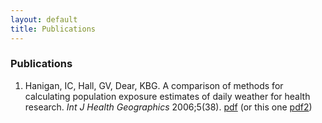 ```yaml
---
layout: default
title: Publications
---
```


### Publications

1. Hanigan, IC, Hall, GV, Dear, KBG. A comparison of methods for calculating population exposure estimates of daily weather for health research. _Int J Health Geographics_ 2006;5(38). [pdf][pdf1]
   (or this one [pdf2][pdf2])

[pdf1]: http://www.ij-healthgeographics.com/content/5/1/38
[pdf2]: /pdfs/Hanigan2006IntJHlthGeo.pdf
